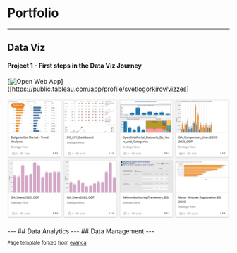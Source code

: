 # Portfolio

---

## Data Viz


#### Project 1 - First steps in the Data Viz Journey 
[![Open Web App](https://img.shields.io/badge/tableau%20public-Vizzes-orange?logo=Tableau)]([https://public.tableau.com/app/profile/svetlogorkirov/vizzes]
<br>
<center><img src="images/TableauVizzes_20230808.jpg?raw=true"/></center>
<br>
---
## Data Analytics
---
## Data Management
---
<p style="font-size:11px">Page template forked from <a href="https://github.com/evanca/quick-portfolio">evanca</a></p>
<!-- Remove above link if you don't want to attibute -->
